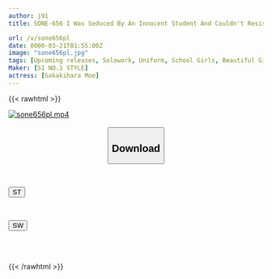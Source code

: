 ```yaml
---
author: j91
title: SONE-656 I Was Seduced By An Innocent Student And Couldn't Resist Her Cute Face, Voice, Smell, And Young Body. I Fucked Her Everywhere, At School, In A Hotel, Etc. Moe Sakakibara

url: /v/sone656pl
date: 0000-03-21T01:55:00Z
image: "sone656pl.jpg"
tags: [Upcoming releases, Solowork, Uniform, School Girls, Beautiful Girl, Slender, Kiss]
Maker: [S1 NO.1 STYLE]
actress: [Sakakihara Moe]
---
```



{{< rawhtml >}}

<div class="video" data-videoid="pending_link.html">
    <a href="javascript:;">
        <img src="/v/sone656pl/sone656pl.jpg" width="WIDTH" height="HEIGHT" alt="sone656pl.mp4" loading="lazy">
    </a>
</div>

<script type="text/javascript" src="https://j91.asia/asset/on-demand-pend.js"></script>

<br>
  <link rel="stylesheet" href="https://j91.asia/asset/bs5.css">
  
  <center>
  <button class="btn btn-primary" type="button" data-bs-toggle="collapse" data-bs-target=".multi-collapse" aria-expanded="false" aria-controls="multiCollapseExample1 multiCollapseExample2"><h2>Download</h2></button></center>
</p>
<div class="row">
  <div class="col">
    <div class="collapse multi-collapse" id="multiCollapseExample1">
      <div class="card card-body">
	      	      <br>
<div class="buttons">  
<p><a href="https://j91.asia/pending_link.html" target="_blank"><button class="btn-hover color-3"><i class="fa fa-download"></i> ST</button></a></p></div>
    </div>
  </div>
</div>
  <div class="col">
    <div class="collapse multi-collapse" id="multiCollapseExample2">
      <div class="card card-body">
	      <br>
<div class="buttons">
<p><a href="https://j91.asia/pending_link.html" target="_blank"><button class="btn-hover color-2"><i class="fa fa-download"></i> SW</button></a></p></div>
<br><br>
      </div>
    </div>
  </div>
</div>

{{< /rawhtml >}}